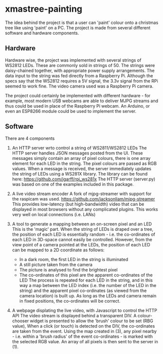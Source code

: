 # xmastree-painting
The idea behind the project is that a user can 'paint' colour onto a christmas tree like using 'paint' on a PC.
The project is made from several different software and hardware components.

## Hardware

Hardware wise, the project was implemented with several strings of WS2812 LEDs. These are commonly sold in strings of 50.
The strings were daisy-chained together, with appropriate power supply arrangements. The data input to the string was fed directly from a Raspberry Pi.
Although the specs say that the WS2812 requires a 5V signal, the 3.3v signal from the RPi seemed to work fine.
The video camera used was a Raspberry Pi camera.

The project could certainly be implemented with different hardware - for example, most modern USB webcams are able to deliver MJPG streams and thus could be used in place of the Raspberry Pi webcam.
An Arduino, or even an ESP8266 module could be used to implement the server.

## Software

There are 4 components

1. An HTTP server wrto control a string of WS2811/WS2812 LEDs
   The HTTP server handles JSON messages posted from the UI. These messages simply contain an array of pixel colours, there is one array element for each LED in the string. The pixel colours are passed as RGB values.
   When a message is received, the server immediately updates the string of LEDs using a WS281X library.
   The library can be found here: https://github.com/jgarff/rpi_ws281x
   The HTTP server (server.py) was based on one of the examples included in this package.

2. A live video stream encoder
   A fork of mjpg-streamer with support for the raspicam was used.
   https://github.com/jacksonliam/mjpg-streamer
   This provides low-latency (but high-bandwidth) video that can be displayed in most browsers without any complicated plugins.
   This works very well on local connections (i.e. LANs)

3. A tool to generate a mapping between an on-screen pixel and an LED
   This is the 'magic' part.
   When the string of LEDs is draped over a tree, the position of each LED is essentially random - i.e. the co-ordinates of each LED in 3D-space cannot easily be controlled.
   However, from the view point of a camera pointed at the LEDs, the position of each LED can be mapped to a 2D coordinate as follows:
   * In a dark room, the first LED in the string is illuminated
   * A still picture taken from the camera
   * The picture is analysed to find the brightest pixel
   * The co-ordinates of this pixel are the apparent co-ordinates of the LED
   The process is repeated for each LED in the string, and in this way a map between the LED index (i.e. the number of the LED in the string) and the apparent pixel co-ordinates (as viewed from the camera location) is built up.
   As long as the LEDs and camera remain in fixed positions, the co-ordinates will be correct.

4. A webpage displating the live video, with Javascript to control the HTTP API
   The video stream is displayed behind a transparent DIV.
   A colour-chooser widget is presented to allow the 'brush' colour to be set (RBG value),
   When a click (or touch) is detected on the DIV, the co-ordinates are taken from the event. 
   Using the map created in (3), any pixel nearby - i.e. within a 'brush radius' of the event co-ordinates - is marked with the selected RGB value.
   An array of all pixels is then sent to the server in (1).
